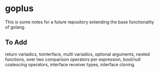 # goplus
This is some notes for a future repository extending the base functionality of golang.

<h2>To Add</h2>
return variadics, tointerface, multi variadics, optional arguments, nested functions, over two comparison operators per expression, bool/null coalescing operators, interface receiver types, interface cloning
